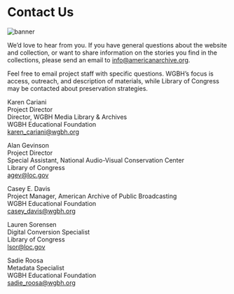 # Contact Us

![banner](/page-banners/banner8.jpg)

We’d love to hear from you. If you have general questions about the website and
collection, or want to share information on the stories you find in the 
collections, please send an email to info@americanarchive.org.

Feel free to email project staff with specific questions. WGBH’s focus is 
access, outreach, and description of materials, while Library of Congress may be
contacted about preservation strategies.

Karen Cariani<br/>
Project Director<br/>
Director, WGBH Media Library & Archives<br/>
WGBH Educational Foundation<br/>
karen_cariani@wgbh.org

Alan Gevinson<br/>
Project Director<br/>
Special Assistant, National Audio-Visual Conservation Center<br/>
Library of Congress<br/>
agev@loc.gov<br/>

Casey E. Davis<br/>
Project Manager, American Archive of Public Broadcasting<br/>
WGBH Educational Foundation<br/>
casey_davis@wgbh.org<br/>

Lauren Sorensen<br/>
Digital Conversion Specialist<br/>
Library of Congress<br/>
lsor@loc.gov<br/>

Sadie Roosa<br/>
Metadata Specialist<br/>
WGBH Educational Foundation<br/>
sadie_roosa@wgbh.org<br/>

